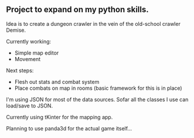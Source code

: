 **Project to expand on my python skills.**
--
Idea is to create a dungeon crawler in the vein of the old-school crawler Demise.

Currently working:
* Simple map editor
* Movement

Next steps:
* Flesh out stats and combat system
* Place combats on map in rooms (basic framework for this is in place)

I'm using JSON for most of the data sources. Sofar all the classes I use can load/save to JSON.

Currently using tKinter for the mapping app.

Planning to use panda3d for the actual game itself...
